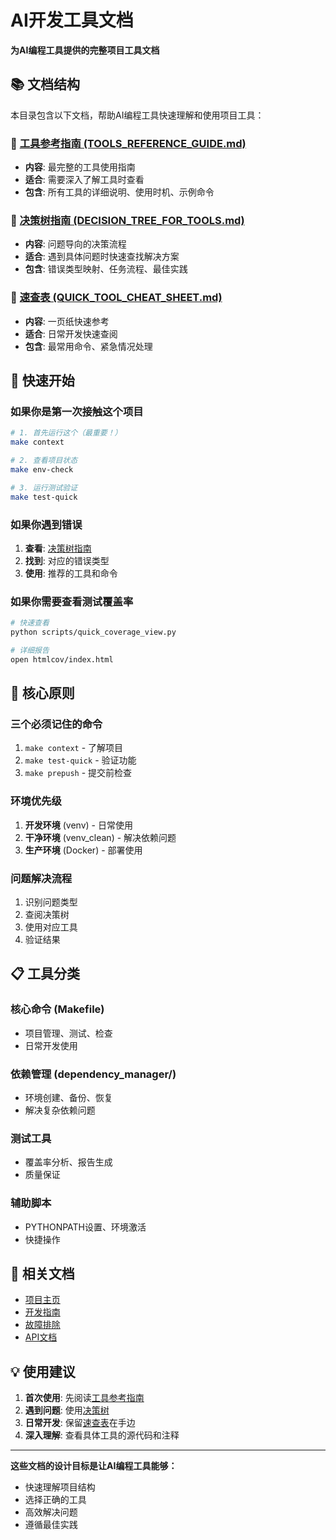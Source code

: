 # AI开发工具文档

**为AI编程工具提供的完整项目工具文档**

## 📚 文档结构

本目录包含以下文档，帮助AI编程工具快速理解和使用项目工具：

### 📖 [工具参考指南 (TOOLS_REFERENCE_GUIDE.md)](./TOOLS_REFERENCE_GUIDE.md)
- **内容**: 最完整的工具使用指南
- **适合**: 需要深入了解工具时查看
- **包含**: 所有工具的详细说明、使用时机、示例命令

### 🌳 [决策树指南 (DECISION_TREE_FOR_TOOLS.md)](./DECISION_TREE_FOR_TOOLS.md)
- **内容**: 问题导向的决策流程
- **适合**: 遇到具体问题时快速查找解决方案
- **包含**: 错误类型映射、任务流程、最佳实践

### 📄 [速查表 (QUICK_TOOL_CHEAT_SHEET.md)](./QUICK_TOOL_CHEAT_SHEET.md)
- **内容**: 一页纸快速参考
- **适合**: 日常开发快速查阅
- **包含**: 最常用命令、紧急情况处理

## 🚀 快速开始

### 如果你是第一次接触这个项目
```bash
# 1. 首先运行这个（最重要！）
make context

# 2. 查看项目状态
make env-check

# 3. 运行测试验证
make test-quick
```

### 如果你遇到错误
1. **查看**: [决策树指南](./DECISION_TREE_FOR_TOOLS.md#遇到错误)
2. **找到**: 对应的错误类型
3. **使用**: 推荐的工具和命令

### 如果你需要查看测试覆盖率
```bash
# 快速查看
python scripts/quick_coverage_view.py

# 详细报告
open htmlcov/index.html
```

## 🎯 核心原则

### 三个必须记住的命令
1. `make context` - 了解项目
2. `make test-quick` - 验证功能
3. `make prepush` - 提交前检查

### 环境优先级
1. **开发环境** (venv) - 日常使用
2. **干净环境** (venv_clean) - 解决依赖问题
3. **生产环境** (Docker) - 部署使用

### 问题解决流程
1. 识别问题类型
2. 查阅决策树
3. 使用对应工具
4. 验证结果

## 📋 工具分类

### 核心命令 (Makefile)
- 项目管理、测试、检查
- 日常开发使用

### 依赖管理 (dependency_manager/)
- 环境创建、备份、恢复
- 解决复杂依赖问题

### 测试工具
- 覆盖率分析、报告生成
- 质量保证

### 辅助脚本
- PYTHONPATH设置、环境激活
- 快捷操作

## 🔗 相关文档

- [项目主页](../../README.md)
- [开发指南](../../reference/DEVELOPMENT_GUIDE.md)
- [故障排除](../../CLAUDE_TROUBLESHOOTING.md)
- [API文档](../../reference/API_REFERENCE.md)

## 💡 使用建议

1. **首次使用**: 先阅读[工具参考指南](./TOOLS_REFERENCE_GUIDE.md)
2. **遇到问题**: 使用[决策树](./DECISION_TREE_FOR_TOOLS.md)
3. **日常开发**: 保留[速查表](./QUICK_TOOL_CHEAT_SHEET.md)在手边
4. **深入理解**: 查看具体工具的源代码和注释

---

**这些文档的设计目标是让AI编程工具能够：**
- 快速理解项目结构
- 选择正确的工具
- 高效解决问题
- 遵循最佳实践